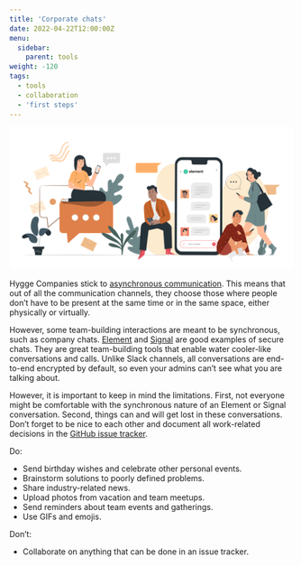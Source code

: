 ```yaml
---
title: 'Corporate chats'
date: 2022-04-22T12:00:00Z
menu:
  sidebar:
    parent: tools
weight: -120
tags:
  - tools
  - collaboration
  - 'first steps'
---
```


![Chats](/img/tools/chats.png)

Hygge Companies stick to [asynchronous communication](https://hygge.work/communication/async/). This means that out of all the communication channels, they choose those where people don’t have to be present at the same time or in the same space, either physically or virtually.

However, some team-building interactions are meant to be synchronous, such as company chats. [Element](https://element.io/) and [Signal](https://signal.org/) are good examples of secure chats. They are great team-building tools that enable water cooler-like conversations and calls. Unlike Slack channels, all conversations are end-to-end encrypted by default, so even your admins can’t see what you are talking about.

However, it is important to keep in mind the limitations. First, not everyone might be comfortable with the synchronous nature of an Element or Signal conversation. Second, things can and will get lost in these conversations. Don’t forget to be nice to each other and document all work-related decisions in the [GitHub issue tracker](https://hygge.work/github/).

Do:
- Send birthday wishes and celebrate other personal events.
- Brainstorm solutions to poorly defined problems.
- Share industry-related news.
- Upload photos from vacation and team meetups.
- Send reminders about team events and gatherings.
- Use GIFs and emojis.

Don’t:
- Collaborate on anything that can be done in an issue tracker.
